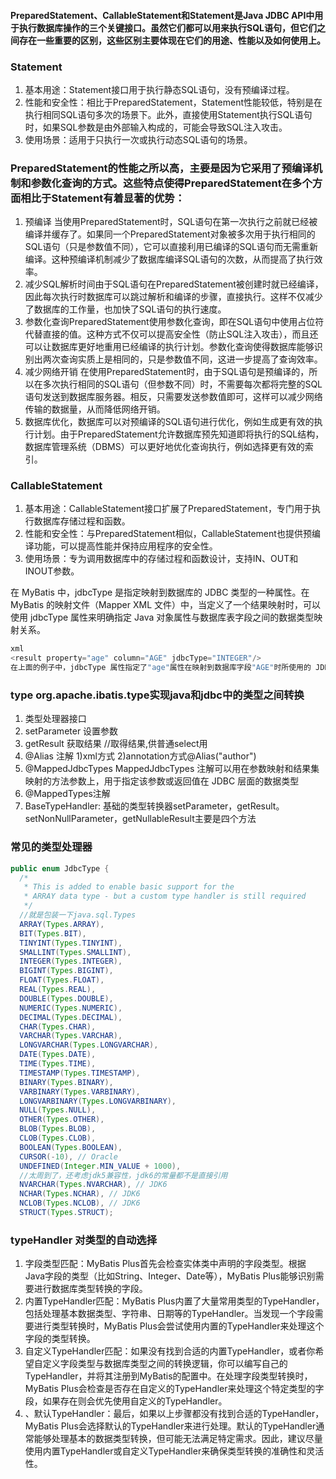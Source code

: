 #### PreparedStatement、CallableStatement和Statement是Java JDBC API中用于执行数据库操作的三个关键接口。虽然它们都可以用来执行SQL语句，但它们之间存在一些重要的区别，这些区别主要体现在它们的用途、性能以及如何使用上。
### Statement
1. 基本用途：Statement接口用于执行静态SQL语句，没有预编译过程。
2. 性能和安全性：相比于PreparedStatement，Statement性能较低，特别是在执行相同SQL语句多次的场景下。此外，直接使用Statement执行SQL语句时，如果SQL参数是由外部输入构成的，可能会导致SQL注入攻击。
3. 使用场景：适用于只执行一次或执行动态SQL语句的场景。

### PreparedStatement的性能之所以高，主要是因为它采用了预编译机制和参数化查询的方式。这些特点使得PreparedStatement在多个方面相比于Statement有着显著的优势：
1. 预编译 当使用PreparedStatement时，SQL语句在第一次执行之前就已经被编译并缓存了。如果同一个PreparedStatement对象被多次用于执行相同的SQL语句（只是参数值不同），它可以直接利用已编译的SQL语句而无需重新编译。这种预编译机制减少了数据库编译SQL语句的次数，从而提高了执行效率。
2. 减少SQL解析时间由于SQL语句在PreparedStatement被创建时就已经编译，因此每次执行时数据库可以跳过解析和编译的步骤，直接执行。这样不仅减少了数据库的工作量，也加快了SQL语句的执行速度。
3. 参数化查询PreparedStatement使用参数化查询，即在SQL语句中使用占位符代替直接的值。这种方式不仅可以提高安全性（防止SQL注入攻击），而且还可以让数据库更好地重用已经编译的执行计划。参数化查询使得数据库能够识别出两次查询实质上是相同的，只是参数值不同，这进一步提高了查询效率。
4. 减少网络开销 在使用PreparedStatement时，由于SQL语句是预编译的，所以在多次执行相同的SQL语句（但参数不同）时，不需要每次都将完整的SQL语句发送到数据库服务器。相反，只需要发送参数值即可，这样可以减少网络传输的数据量，从而降低网络开销。
5. 数据库优化，数据库可以对预编译的SQL语句进行优化，例如生成更有效的执行计划。由于PreparedStatement允许数据库预先知道即将执行的SQL结构，数据库管理系统（DBMS）可以更好地优化查询执行，例如选择更有效的索引。

### CallableStatement
1. 基本用途：CallableStatement接口扩展了PreparedStatement，专门用于执行数据库存储过程和函数。
2. 性能和安全性：与PreparedStatement相似，CallableStatement也提供预编译功能，可以提高性能并保持应用程序的安全性。
3. 使用场景：专为调用数据库中的存储过程和函数设计，支持IN、OUT和INOUT参数。

在 MyBatis 中，jdbcType 是指定映射到数据库的 JDBC 类型的一种属性。在 MyBatis 的映射文件（Mapper XML 文件）中，当定义了一个结果映射时，可以使用 jdbcType 属性来明确指定 Java 对象属性与数据库表字段之间的数据类型映射关系。
``` java 
xml
<result property="age" column="AGE" jdbcType="INTEGER"/>
在上面的例子中，jdbcType 属性指定了"age"属性在映射到数据库字段"AGE"时所使用的 JDBC 数据类型为 INTEGER，这样 MyBatis 在进行数据类型转换时就会按照指定的类型进行映射，从而避免数据类型不匹配导致的错误或异常。
```
### type org.apache.ibatis.type实现java和jdbc中的类型之间转换
1. 类型处理器接口
2. setParameter 设置参数
3. getResult 获取结果  //取得结果,供普通select用
4. @Alias 注解 1)xml方式 <typeAlias alias="Author" type="domain.blog.Author"/>  2)annotation方式@Alias("author")
5. @MappedJdbcTypes  MappedJdbcTypes 注解可以用在参数映射和结果集映射的方法参数上，用于指定该参数或返回值在 JDBC 层面的数据类型
6. @MappedTypes注解
7.  BaseTypeHandler: 基础的类型转换器setParameter，getResult。setNonNullParameter，getNullableResult主要是四个方法

### 常见的类型处理器
``` java
public enum JdbcType {
  /*
   * This is added to enable basic support for the
   * ARRAY data type - but a custom type handler is still required
   */
  //就是包装一下java.sql.Types
  ARRAY(Types.ARRAY),
  BIT(Types.BIT),
  TINYINT(Types.TINYINT),
  SMALLINT(Types.SMALLINT),
  INTEGER(Types.INTEGER),
  BIGINT(Types.BIGINT),
  FLOAT(Types.FLOAT),
  REAL(Types.REAL),
  DOUBLE(Types.DOUBLE),
  NUMERIC(Types.NUMERIC),
  DECIMAL(Types.DECIMAL),
  CHAR(Types.CHAR),
  VARCHAR(Types.VARCHAR),
  LONGVARCHAR(Types.LONGVARCHAR),
  DATE(Types.DATE),
  TIME(Types.TIME),
  TIMESTAMP(Types.TIMESTAMP),
  BINARY(Types.BINARY),
  VARBINARY(Types.VARBINARY),
  LONGVARBINARY(Types.LONGVARBINARY),
  NULL(Types.NULL),
  OTHER(Types.OTHER),
  BLOB(Types.BLOB),
  CLOB(Types.CLOB),
  BOOLEAN(Types.BOOLEAN),
  CURSOR(-10), // Oracle
  UNDEFINED(Integer.MIN_VALUE + 1000),
  //太周到了，还考虑jdk5兼容性，jdk6的常量都不是直接引用
  NVARCHAR(Types.NVARCHAR), // JDK6
  NCHAR(Types.NCHAR), // JDK6
  NCLOB(Types.NCLOB), // JDK6
  STRUCT(Types.STRUCT);
```

### typeHandler 对类型的自动选择
1. 字段类型匹配：MyBatis Plus首先会检查实体类中声明的字段类型。根据Java字段的类型（比如String、Integer、Date等），MyBatis Plus能够识别需要进行数据库类型转换的字段。
2. 内置TypeHandler匹配：MyBatis Plus内置了大量常用类型的TypeHandler，包括处理基本数据类型、字符串、日期等的TypeHandler。当发现一个字段需要进行类型转换时，MyBatis Plus会尝试使用内置的TypeHandler来处理这个字段的类型转换。
3. 自定义TypeHandler匹配：如果没有找到合适的内置TypeHandler，或者你希望自定义字段类型与数据库类型之间的转换逻辑，你可以编写自己的TypeHandler，并将其注册到MyBatis的配置中。在处理字段类型转换时，MyBatis Plus会检查是否存在自定义的TypeHandler来处理这个特定类型的字段，如果存在则会优先使用自定义的TypeHandler。
4. 、默认TypeHandler：最后，如果以上步骤都没有找到合适的TypeHandler，MyBatis Plus会选择默认的TypeHandler来进行处理。默认的TypeHandler通常能够处理基本的数据类型转换，但可能无法满足特定需求。因此，建议尽量使用内置TypeHandler或自定义TypeHandler来确保类型转换的准确性和灵活性。


   


